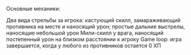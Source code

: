 Основные механики:

Два вида стрельбы за игрока: кастующий скилл, замараживающий противника на месте и наносящий урон; простые дальние выстрелы, наносящие небольшой урон
Мили-скилл у врага, наносящий постепенный урон на близком расстоянии к игроку
Game loop: игра завершается, когда у любого из противников остается 0 ХП

